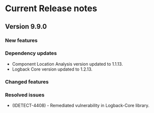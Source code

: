 # Current Release notes

## Version 9.9.0

### New features

### Dependency updates

* Component Location Analysis version updated to 1.1.13.
* Logback Core version updated to 1.2.13.

### Changed features

### Resolved issues

* (IDETECT-4408) - Remediated vulnerability in Logback-Core library.